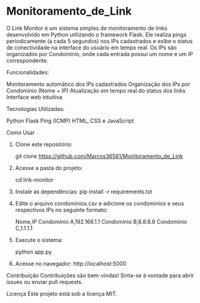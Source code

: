 # Monitoramento_de_Link
O Link Monitor é um sistema simples de monitoramento de links desenvolvido em Python utilizando o framework Flask. Ele realiza pings periodicamente (a cada 5 segundos) nos IPs cadastrados e exibe o status de conectividade na interface do usuário em tempo real. Os IPs são organizados por Condomínio, onde cada entrada possui um nome e um IP correspondente.

Funcionalidades:

Monitoramento automático dos IPs cadastrados
Organização dos IPs por Condomínio (Nome + IP)
Atualização em tempo real do status dos links
Interface web intuitiva

Tecnologias Utilizadas:

Python
Flask
Ping (ICMP)
HTML, CSS e JavaScript


Como Usar

1. Clone este repositório:
   
   git clone https://github.com/Marcos36561/Monitoramento_de_Link

3. Acesse a pasta do projeto:
   
   cd link-monitor

4. Instale as dependências:
   pip install -r requirements.txt

5. Edite o arquivo condominios.csv e adicione os condomínios e seus respectivos IPs no seguinte formato:
   
   Nome,IP
   Condomínio A,192.168.1.1
   Condomínio B,8.8.8.8
   Condomínio C,1.1.1.1

6. Execute o sistema:
   
   python app.py

8. Acesse no navegador:
   http://localhost:5000


Contribuição
Contribuições são bem-vindas! Sinta-se à vontade para abrir issues ou enviar pull requests.


Licença
Este projeto está sob a licença MIT.
